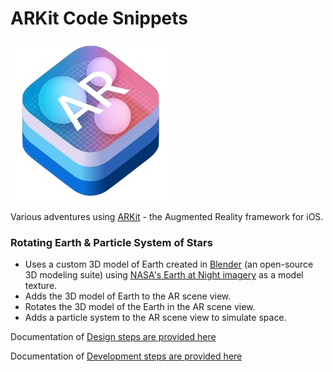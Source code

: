 # ARKit Code Snippets

![logo](ARKit.jpg)

Various adventures using [ARKit](https://developer.apple.com/arkit/) - the Augmented Reality framework for iOS.

### Rotating Earth & Particle System of Stars

* Uses a custom 3D model of Earth created in [Blender](https://www.blender.org) (an open-source 3D modeling suite) using [NASA's Earth at Night imagery](https://www.nasa.gov/topics/earth/earthday/gall_earth_night.html) as a model texture.
* Adds the 3D model of Earth to the AR scene view.
* Rotates the 3D model of the Earth in the AR scene view.
* Adds a particle system to the AR scene view to simulate space.

Documentation of [Design steps are provided here](/doc_design_rotatinearth.md)

Documentation of [Development steps are provided here](/doc_development_rotatingearth.md)

<!-- 

### Touching Virtual Objects in an AR Scene
* Uses touch gesture to interact wiht 3D object.
* When touch intesects 3D object, a particle system is added to the scene.

### Touch Fire

* Gets location of touch gesture.
* Translate the screen space to 'world space'.
* Spawns a fire particle system at the touched location.

### Menu UI of Virtual Objects

* Creates a menu UI on top of the AR scene.
* When user chooses a menu item of a 3D object, it is added to the AR scene origin.

--> 
